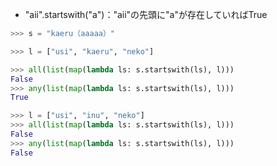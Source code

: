 - "aii".startswith("a")："aii"の先頭に"a"が存在していればTrue
```py
>>> s = "kaeru（aaaaa）"

>>> l = ["usi", "kaeru", "neko"]

>>> all(list(map(lambda ls: s.startswith(ls), l)))
False
>>> any(list(map(lambda ls: s.startswith(ls), l)))
True

>>> l = ["usi", "inu", "neko"]
>>> all(list(map(lambda ls: s.startswith(ls), l)))
False
>>> any(list(map(lambda ls: s.startswith(ls), l)))
False
```
